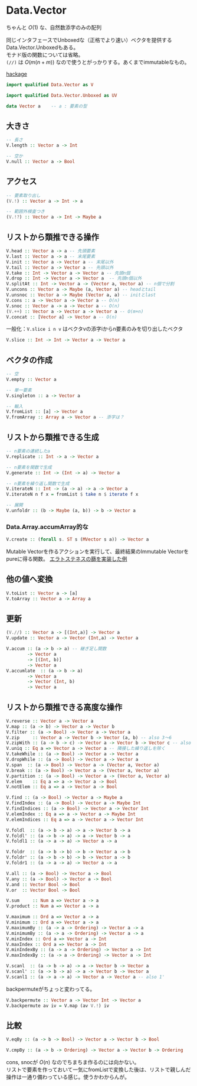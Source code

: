 # Data.Vector

ちゃんと $O(1)$ な、自然数添字のみの配列

同じインタフェースでUnboxedな（正格でより速い）ベクタを提供するData.Vector.Unboxedもある。  
モナド版の関数については省略。  
`(//)` は $O(m (n+m))$ なので使うとがっかりする。あくまでimmutableなもの。

[hackage](https://hackage.haskell.org/package/vector-0.12.2.0/docs/Data-Vector.html)

```haskell
import qualified Data.Vector as V

import qualified Data.Vector.Unboxed as UV
```

```haskell
data Vector a    -- a : 要素の型
```

## 大きさ

```haskell
-- 長さ
V.length :: Vector a -> Int

-- 空か
V.null :: Vector a -> Bool
```

## アクセス

```haskell
-- 要素取り出し
(V.!) :: Vector a -> Int -> a

-- 範囲外検査つき
(V.!?) :: Vector a -> Int -> Maybe a
```

## リストから類推できる操作

```haskell
V.head :: Vector a -> a -- 先頭要素
V.last :: Vector a -> a -- 末尾要素
V.init :: Vector a -> Vector a -- 末尾以外
V.tail :: Vector a -> Vector a -- 先頭以外
V.take :: Int -> Vector a -> Vector a -- 先頭n個
V.drop :: Int -> Vector a -> Vector a  -- 先頭n個以外
V.splitAt :: Int -> Vector a -> (Vector a, Vector a) -- n個で分割
V.uncons :: Vector a -> Maybe (a, Vector a) -- headとtail
V.unsnoc :: Vector a -> Maybe (Vector a, a) -- initとlast
V.cons :: a -> Vector a -> Vector a -- O(n)
V.snoc :: Vector a -> a -> Vector a -- O(n)
(V.++) :: Vector a -> Vector a -> Vector a -- O(m+n)
V.concat :: [Vector a] -> Vector a -- O(n)
```

一般化：`V.slice i n v` はベクタvの添字iからn要素のみを切り出したベクタ

```haskell
V.slice :: Int -> Int -> Vector a -> Vector a
```

## ベクタの作成

```haskell
-- 空
V.empty :: Vector a

-- 単一要素
V.singleton :: a -> Vector a

-- 輸入
V.fromList :: [a] -> Vector a
V.fromArray :: Array a -> Vector a -- 添字は？
```

## リストから類推できる生成

```haskell
-- n要素の連続したa
V.replicate :: Int -> a -> Vector a

-- n要素を関数で生成
V.generate :: Int -> (Int -> a) -> Vector a

-- n要素を繰り返し関数で生成
V.iterateN :: Int -> (a -> a) -> a -> Vector a
V.iterateN n f x = fromList $ take n $ iterate f x

-- 展開
V.unfoldr :: (b -> Maybe (a, b)) -> b -> Vector a
```

### Data.Array.accumArray的な

```haskell
V.create :: (forall s. ST s (MVector s a)) -> Vector a
```

Mutable Vectorを作るアクションを実行して、最終結果のImmutable Vectorをpureに得る関数。
[エラトステネスの篩を実装した例](../snippets/integer/primes/)

## 他の値へ変換

```haskell
V.toList :: Vector a -> [a]
V.toArray :: Vector a -> Array a
```

## 更新

```haskell
(V.//) :: Vector a -> [(Int,a)] -> Vector a
V.update :: Vector a -> Vector (Int,a) -> Vector a

V.accum :: (a -> b -> a) -- 継ぎ足し関数
        -> Vector a
        -> [(Int, b)]
        -> Vector a
V.accumlate  :: (a -> b -> a)
        -> Vector a
        -> Vector (Int, b)
        -> Vector a
```

## リストから類推できる高度な操作

```haskell
V.reverse :: Vector a -> Vector a
V.map :: (a -> b) -> Vector a -> Vector b
V.filter :: (a -> Bool) -> Vector a -> Vector a
V.zip     :: Vector a -> Vector b -> Vector (a, b) -- also 3～6
V.zipWith :: (a -> b -> c) -> Vector a -> Vector b -> Vector c -- also 3～6
V.uniq :: Eq a => Vector a -> Vector a -- 隣接した繰り返しを除く
V.takeWhile :: (a -> Bool) -> Vector a -> Vector a
V.dropWhile :: (a -> Bool) -> Vector a -> Vector a
V.span  :: (a -> Bool) -> Vector a -> (Vector a, Vector a)
V.break :: (a -> Bool) -> Vector a -> (Vector a, Vector a)
V.partition :: (a -> Bool) -> Vector a -> (Vector a, Vector a)
V.elem    :: Eq a => a -> Vector a -> Bool
V.notElem :: Eq a => a -> Vector a -> Bool

V.find :: (a -> Bool) -> Vector a -> Maybe a
V.findIndex :: (a -> Bool) -> Vector a -> Maybe Int
V.findIndices :: (a -> Bool) -> Vector a -> Vector Int
V.elemIndex :: Eq a => a -> Vector a -> Maybe Int
V.elemIndices :: Eq a => a -> Vector a -> Vector Int

V.foldl  :: (a -> b -> a) -> a -> Vector b -> a
V.foldl' :: (a -> b -> a) -> a -> Vector b -> a
V.foldl1 :: (a -> a -> a) -> Vector a -> a

V.foldr  :: (a -> b -> b) -> b -> Vector a -> b
V.foldr' :: (a -> b -> b) -> b -> Vector a -> b
V.foldr1 :: (a -> a -> a) -> Vector a -> a

V.all :: (a -> Bool) -> Vector a -> Bool
V.any :: (a -> Bool) -> Vector a -> Bool
V.and :: Vector Bool -> Bool
V.or  :: Vector Bool -> Bool

V.sum     :: Num a => Vector a -> a
V.product :: Num a => Vector a -> a

V.maximum :: Ord a => Vector a -> a
V.minimum :: Ord a => Vector a -> a
V.maximumBy :: (a -> a -> Ordering) -> Vector a -> a
V.minimumBy :: (a -> a -> Ordering) -> Vector a -> a
V.minIndex :: Ord a => Vector a -> Int
V.maxIndex :: Ord a => Vector a -> Int
V.minIndexBy :: (a -> a -> Ordering) -> Vector a -> Int
V.maxIndexBy :: (a -> a -> Ordering) -> Vector a -> Int

V.scanl  :: (a -> b -> a) -> a -> Vector b -> Vector a
V.scanl' :: (a -> b -> a) -> a -> Vector b -> Vector a
V.scanl1 :: (a -> a -> a) -> Vector a -> Vector a -- also 1'
```

backpermuteがちょっと変わってる。

```haskell
V.backpermute :: Vector a -> Vector Int -> Vector a
V.backpermute av iv = V.map (av V.!) iv
```

## 比較

```haskell
V.eqBy :: (a -> b -> Bool) -> Vector a -> Vector b -> Bool

V.cmpBy :: (a -> b -> Ordering) -> Vector a -> Vector b -> Ordering
```

cons, snocが $O(n)$ なのでちまちま作るのには向かない。  
リストで要素を作っておいて一気にfromListで変換した後は、リストで親しんだ操作は一通り備わっている感じ。使うかわからんが。

